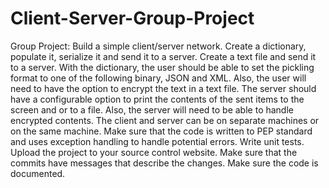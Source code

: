 # Client-Server-Group-Project
Group Project: Build a simple client/server network. Create a dictionary, populate it, serialize it and send it to a server. Create a text file and send it to a server. With the dictionary, the user should be able to set the pickling format to one of the following binary, JSON and XML. Also, the user will need to have the option to encrypt the text in a text file. The server should have a configurable option to print the contents of the sent items to the screen and or to a file. Also, the server will need to be able to handle encrypted contents. The client and server can be on separate machines or on the same machine. Make sure that the code is written to PEP standard and uses exception handling to handle potential errors. Write unit tests. Upload the project to your source control website. Make sure that the commits have messages that describe the changes. Make sure the code is documented.
